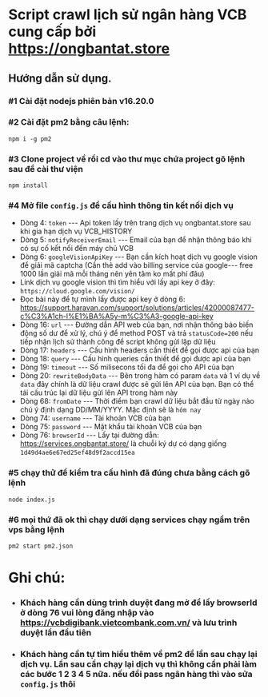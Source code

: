# Script crawl lịch sử ngân hàng VCB cung cấp bởi https://ongbantat.store

## Hướng dẫn sử dụng.

### #1 Cài đặt nodejs phiên bản v16.20.0
### #2 Cài đặt pm2 bằng câu lệnh:
```
npm i -g pm2
```
### #3 Clone project về rồi cd vào thư mục chứa project gõ lệnh sau để cài thư viện
```
npm install
```
### #4 Mở file ```config.js``` để cấu hình thông tin kết nối dịch vụ
- Dòng 4: ```token``` --- Api token lấy trên trang dịch vụ ongbantat.store sau khi gia hạn dịch vụ VCB_HISTORY
- Dòng 5: ```notifyReceiverEmail``` --- Email của bạn để nhận thông báo khi có sự cố kết nối đến máy chủ VCB
- Dòng 6: ```googleVisionApiKey``` --- Bạn cần kích hoạt dịch vụ google vision để giải mã captcha (Cần thẻ add vào billing service của google--- free 1000 lần giải mã mỗi tháng nên yên tâm ko mất phí đâu) 
- Link dịch vụ google vision thì tìm hiểu với lấy api key ở đây: ```https://cloud.google.com/vision/```
- Đọc bài này để tự mình lấy được api key ở dòng 6: https://support.haravan.com/support/solutions/articles/42000087477-c%C3%A1ch-l%E1%BA%A5y-m%C3%A3-google-api-key
- Dòng 16: ```url``` --- Đường dẫn API web của bạn, nơi nhận thông báo biến động số dư để xử lý, chú ý để method POST và trả ```statusCode=200``` nếu tiếp nhận lịch sử thành công để script không gửi lặp dữ liệu
- Dòng 17: ```headers``` --- Cấu hình headers cần thiết để gọi được api của bạn
- Dòng 18: ```query``` --- Cấu hình queries cần thiết để gọi được api của bạn
- Dòng 19: ```timeout``` --- Số milisecons tối đa để gọi cho API của bạn
- Dòng 20: ```rewriteBodyData``` --- Bên trong hàm có param ```data``` và 1 ví dụ về ```data``` đây chính là dữ liệu crawl được sẽ gửi lên API của bạn. Bạn có thể tái cấu trúc lại dữ liệu gửi lên API trong hàm này
- Dòng 68: ```fromDate``` --- Thời điểm bạn crawl dữ liệu bắt đầu từ ngày nào chú ý định dạng DD/MM/YYYY. Mặc định sẽ là ```hôm nay``` 
- Dòng 74: ```username``` --- Tài khoản VCB của bạn
- Dòng 75: ```password``` --- Mật khẩu tài khoản VCB của bạn
- Dòng 76: ```browserId``` --- Lấy tại đường dẫn: https://services.ongbantat.store/ là chuỗi ký dự có dạng giống ```1d49d4ae6e67ed25ef48d9f2accd15ea```

### #5 chạy thử để kiểm tra cấu hình đã đúng chưa bằng cách gõ lệnh
```node index.js```

### #6 mọi thứ đã ok thì chạy dưới dạng services chạy ngầm trên vps bằng lệnh 
```pm2 start pm2.json```

# Ghi chú:
- ### Khách hàng cần dùng trình duyệt đang mở để lấy browserId ở dòng 76 vui lòng đăng nhập vào https://vcbdigibank.vietcombank.com.vn/ và lưu trình duyệt lần đầu tiên
- ### Khách hàng cần tự tìm hiểu thêm về pm2 để lần sau chạy lại dịch vụ. Lần sau cần chạy lại dịch vụ thì không cần phải làm các bước 1 2 3 4 5 nữa. nếu đổi pass ngân hàng thì vào sửa ```config.js``` thôi
